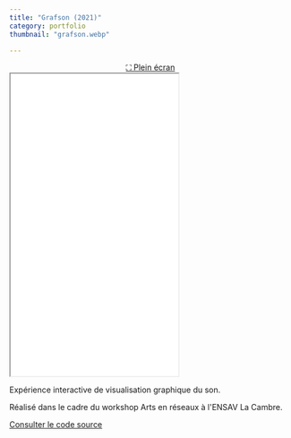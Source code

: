 ```yaml
---
title: "Grafson (2021)"
category: portfolio
thumbnail: "grafson.webp"

---
```


<div style="text-align:center;">
<a href="{{site.url}}/grafson.html" class="button">⛶ Plein écran</a>
</div>

<iframe src="{{site.url}}/grafson.html" style="height: min(540px, 57vw);transform-scale: 50%;"></iframe>

<br />

Expérience interactive de visualisation graphique du son.

Réalisé dans le cadre du workshop Arts en réseaux à l'ENSAV La Cambre.

[Consulter le code source](https://github.com/dubrm/grafson)